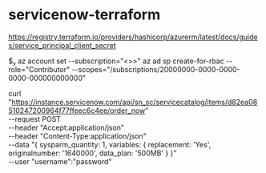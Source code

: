# servicenow-terraform

https://registry.terraform.io/providers/hashicorp/azurerm/latest/docs/guides/service_principal_client_secret

 $ az account set --subscription="<>>"
az ad sp create-for-rbac --role="Contributor" --scopes="/subscriptions/20000000-0000-0000-0000-000000000000"




curl "https://instance.servicenow.com/api/sn_sc/servicecatalog/items/d82ea08510247200964f77ffeec6c4ee/order_now" \
--request POST \
--header "Accept:application/json" \
--header "Content-Type:application/json" \
--data "{
  sysparm_quantity: 1,
  variables: {
    replacement: 'Yes',
    originalnumber: '1640000',
    data_plan: '500MB'
  }
}" \
--user "username":"password"